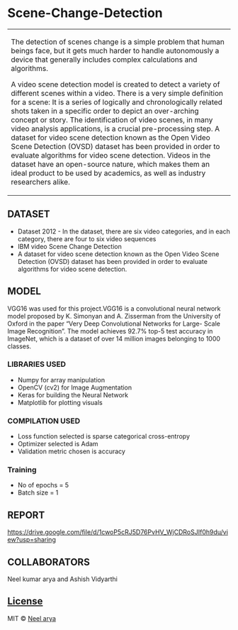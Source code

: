 # Scene-Change-Detection

<table>
<tr>
<td>

The detection of scenes change is a simple problem that human beings face, but it gets much
harder to handle autonomously a device that generally includes complex calculations and
algorithms.

A video scene detection model is created to detect a variety of different scenes within a
video. There is a very simple definition for a scene: It is a series of logically and chronologically
related shots taken in a specific order to depict an over-arching concept or story. The
identification of video scenes, in many video analysis applications, is a crucial pre-processing
step.
A dataset for video scene detection known as the Open Video Scene Detection (OVSD)
dataset has been provided in order to evaluate algorithms for video scene detection. Videos in
the dataset have an open-source nature, which makes them an ideal product to be used by
academics, as well as industry researchers alike.
</td>
</tr>
</table>

## DATASET
- Dataset 2012 - In the dataset, there are six video categories, and in each category, there are four to  six video sequences
- IBM video Scene Change Detection
- A dataset for video scene detection known as the Open Video Scene Detection (OVSD)
dataset has been provided in order to evaluate algorithms for video scene detection.

## MODEL
VGG16 was used for this project.VGG16 is a convolutional neural network model proposed by K. Simonyan and A. Zisserman from the University of Oxford in the paper “Very Deep Convolutional Networks for Large-
Scale Image Recognition”. The model achieves 92.7% top-5 test accuracy in ImageNet, which is a dataset of over 14 million images belonging to 1000 classes.

### LIBRARIES USED
- Numpy for array manipulation
- OpenCV (cv2) for Image Augmentation
- Keras for building the Neural Network
- Matplotlib for plotting visuals

### COMPILATION USED
- Loss function selected is sparse categorical cross-entropy
- Optimizer selected is Adam
- Validation metric chosen is accuracy

### Training
- No of epochs = 5
- Batch size = 1

## REPORT
https://drive.google.com/file/d/1cwoP5cRJ5D76PvHV_WjCDRoSJIf0h9du/view?usp=sharing

## COLLABORATORS
Neel kumar arya and Ashish Vidyarthi

## [License](https://github.com/neelarya19/Scene-Change-Detection/blob/main/LICENSE)
MIT © [Neel arya](https://github.com/neelarya19/)

